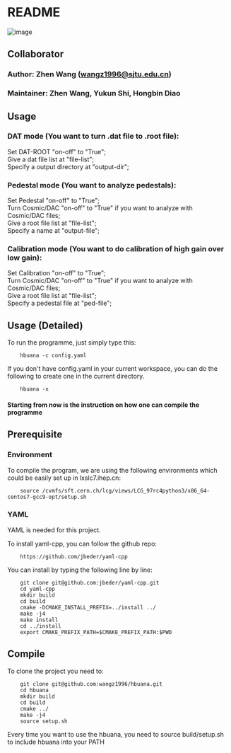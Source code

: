 # README

![image](config/framework.png)

## Collaborator
### Author: Zhen Wang (wangz1996@sjtu.edu.cn)
### Maintainer: Zhen Wang, Yukun Shi, Hongbin Diao

## Usage
### DAT mode (You want to turn .dat file to .root file):
Set DAT-ROOT "on-off" to "True";  
Give a dat file list at "file-list";  
Specify a output directory at "output-dir";  

### Pedestal mode (You want to analyze pedestals):
Set Pedestal "on-off" to "True";  
Turn Cosmic/DAC "on-off" to "True" if you want to analyze with Cosmic/DAC files;  
Give a root file list at "file-list";  
Specify a name at "output-file";  

### Calibration mode (You want to do calibration of high gain over low gain):
Set Calibration "on-off" to "True";  
Turn Cosmic/DAC "on-off" to "True" if you want to analyze with Cosmic/DAC files;  
Give a root file list at "file-list";  
Specify a pedestal file at "ped-file";  

## Usage (Detailed)
To run the programme, just simply type this:
```
	hbuana -c config.yaml
```
If you don't have config.yaml in your current workspace, you can do the following to create one in the current directory.

```
	hbuana -x
```


#### Starting from now is the instruction on how one can compile the programme
## Prerequisite
### Environment
To compile the program, we are using the following environments which could be easily set up in lxslc7.ihep.cn:
```
	source /cvmfs/sft.cern.ch/lcg/views/LCG_97rc4python3/x86_64-centos7-gcc9-opt/setup.sh
```
### YAML
YAML is needed for this project.

To install yaml-cpp, you can follow the github repo:
```
	https://github.com/jbeder/yaml-cpp
```

You can install by typing the following line by line:
```
	git clone git@github.com:jbeder/yaml-cpp.git
	cd yaml-cpp
	mkdir build
	cd build
	cmake -DCMAKE_INSTALL_PREFIX=../install ../
	make -j4
	make install
	cd ../install
	export CMAKE_PREFIX_PATH=$CMAKE_PREFIX_PATH:$PWD
```

## Compile
To clone the project you need to:
```
	git clone git@github.com:wangz1996/hbuana.git
	cd hbuana
	mkdir build
	cd build
	cmake ../
	make -j4
	source setup.sh
```

Every time you want to use the hbuana, you need to source build/setup.sh to include hbuana into your PATH

